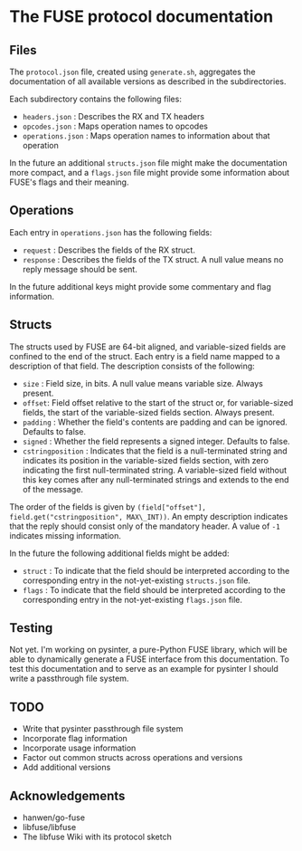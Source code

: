 
# The FUSE protocol documentation

## Files

The `protocol.json` file, created using `generate.sh`, aggregates the documentation of all available versions as described in the subdirectories.

Each subdirectory contains the following files:

- `headers.json` : Describes the RX and TX headers
- `opcodes.json` : Maps operation names to opcodes
- `operations.json` : Maps operation names to information about that operation

In the future an additional `structs.json` file might make the documentation more compact, and a `flags.json` file might provide some information about FUSE's flags and their meaning.

## Operations

Each entry in `operations.json` has the following fields:

- `request` : Describes the fields of the RX struct.
- `response` : Describes the fields of the TX struct. A null value means no reply message should be sent.

In the future additional keys might provide some commentary and flag information.

## Structs

The structs used by FUSE are 64-bit aligned, and variable-sized fields are confined to the end of the struct. Each entry is a field name mapped to a description of that field. The description consists of the following:

- `size` : Field size, in bits. A null value means variable size. Always present.
- `offset`: Field offset relative to the start of the struct or, for variable-sized fields, the start of the variable-sized fields section. Always present.
- `padding` : Whether the field's contents are padding and can be ignored. Defaults to false.
- `signed` : Whether the field represents a signed integer. Defaults to false.
- `cstringposition` : Indicates that the field is a null-terminated string and indicates its position in the variable-sized fields section, with zero indicating the first null-terminated string. A variable-sized field without this key comes after any null-terminated strings and extends to the end of the message.

The order of the fields is given by `(field["offset"], field.get("cstringposition", MAX\_INT))`. An empty description indicates that the reply should consist only of the mandatory header. A value of `-1` indicates missing information.

In the future the following additional fields might be added:

- `struct` : To indicate that the field should be interpreted according to the corresponding entry in the not-yet-existing `structs.json` file.
- `flags` : To indicate that the field should be interpreted according to the corresponding entry in the not-yet-existing `flags.json` file.

## Testing

Not yet. I'm working on pysinter, a pure-Python FUSE library, which will be able to dynamically generate a FUSE interface from this documentation. To test this documentation and to serve as an example for pysinter I should write a passthrough file system.

## TODO

- Write that pysinter passthrough file system
- Incorporate flag information
- Incorporate usage information
- Factor out common structs across operations and versions
- Add additional versions

## Acknowledgements

- hanwen/go-fuse
- libfuse/libfuse
- The libfuse Wiki with its protocol sketch


